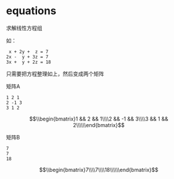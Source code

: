 # equations
求解线性方程组

如：  
```
 x + 2y +  z = 7  
2x -  y + 3z = 7  
3x +  y + 2z = 18
```

只需要把方程整理如上，然后变成两个矩阵

矩阵A
```
1 2 1
2 -1 3
3 1 2
```
$$\\begin{bmatrix}1 && 2 && 1\\\\2 && -1 && 3\\\\3 && 1 && 2\\\\\\end{bmatrix}$$

矩阵B
```
7
7
18
```
$$\\begin{bmatrix}7\\\\7\\\\18\\\\\\end{bmatrix}$$


